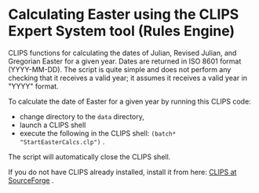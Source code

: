 Calculating Easter using the CLIPS Expert System tool (Rules Engine)
====================================================================

CLIPS functions for calculating the dates of Julian, Revised Julian, and Gregorian Easter for a given year. Dates are returned in ISO 8601 format (YYYY-MM-DD). The script is quite simple and does not perform any checking that it receives a valid year; it assumes it receives a valid year in "YYYY" format.

To calculate the date of Easter for a given year by running this CLIPS code: 

  * change directory to the `data` directory,
  * launch a CLIPS shell
  * execute the following in the CLIPS shell: `(batch* "StartEasterCalcs.clp")` .

The script will automatically close the CLIPS shell.

If you do not have CLIPS already installed, install it from here: [CLIPS at SourceForge](https://sourceforge.net/projects/clipsrules/files/CLIPS/6.30/) .
